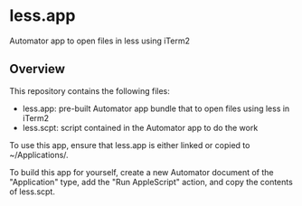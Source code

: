 # less.app
Automator app to open files in less using iTerm2

## Overview
This repository contains the following files:

- less.app: pre-built Automator app bundle that to open files using less in iTerm2
- less.scpt: script contained in the Automator app to do the work

To use this app, ensure that less.app is either linked or copied to ~/Applications/.

To build this app for yourself, create a new Automator document of the "Application" type, add the "Run AppleScript" action, and copy the contents of less.scpt.
